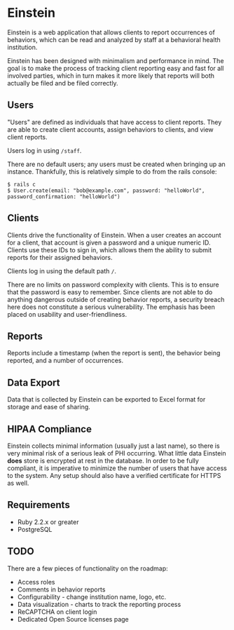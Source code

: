 # Einstein
Einstein is a web application that allows clients to report occurrences of
behaviors, which can be read and analyzed by staff at a behavioral health
institution.

Einstein has been designed with minimalism and performance in mind. The goal
is to make the process of tracking client reporting easy and fast for all
involved parties, which in turn makes it more likely that reports will both
actually be filed and be filed correctly.

## Users
"Users" are defined as individuals that have access to client reports. They are
able to create client accounts, assign behaviors to clients, and view client
reports.

Users log in using `/staff`.

There are no default users; any users must be created when bringing up an
instance. Thankfully, this is relatively simple to do from the rails console:

```
$ rails c
$ User.create(email: "bob@example.com", password: "helloWorld", password_confirmation: "helloWorld")
```

## Clients
Clients drive the functionality of Einstein. When a user creates an account for
a client, that account is given a password and a unique numeric ID. Clients use
these IDs to sign in, which allows them the ability to submit reports for
their assigned behaviors.

Clients log in using the default path `/`.

There are no limits on password complexity with clients. This is to ensure that
the password is easy to remember. Since clients are not able to do anything dangerous
outside of creating behavior reports, a security breach here does not constitute
a serious vulnerability. The emphasis has been placed on usability and user-friendliness.

## Reports
Reports include a timestamp (when the report is sent), the behavior being
reported, and a number of occurrences.

## Data Export
Data that is collected by Einstein can be exported to Excel format for storage
and ease of sharing.

## HIPAA Compliance
Einstein collects minimal information (usually just a last name), so there is
very minimal risk of a serious leak of PHI occurring. What little data Einstein
**does** store is encrypted at rest in the database. In order to be fully
compliant, it is imperative to minimize the number of users that have access
to the system. Any setup should also have a verified certificate for HTTPS as
well.

## Requirements
* Ruby 2.2.x or greater
* PostgreSQL

## TODO
There are a few pieces of functionality on the roadmap:
* Access roles
* Comments in behavior reports
* Configurability - change institution name, logo, etc.
* Data visualization - charts to track the reporting process
* ReCAPTCHA on client login
* Dedicated Open Source licenses page
